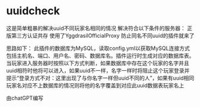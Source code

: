# uuidcheck
这是简单粗暴的解决uuid不同玩家名相同的情况
解决符合以下条件的服务器：
正版第三方认证共存
使用了YggdrasilOfficialProxy
防止同名不同uuid的插件就来了

思路如下：
此插件的数据库为MySQL，读取config.yml以获取MySQL连接方式包括主机名、端口、用户名、密码、数据库名。插件运行时生成对应的数据库表。当玩家进入服务器时按照以下方式判断，如果数据库中存在这个玩家的名字并且uuid相符时他将可以进入，如果uuid不一样，名字一样时将阻止这个玩家登录并提示“登录方式不对：这里出现了与你名字一样但uuid不同的人”，如果有uuid相同玩家名对应不上数据库的情况则将他的名字覆盖到对应此uuid数据表玩家名上

由chatGPT编写
